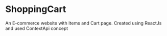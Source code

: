 # ShoppingCart
An E-commerce website with Items and Cart page. 
Created using ReactJs and used ContextApi concept 
